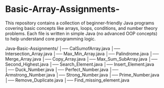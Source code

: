 # Basic-Array-Assignments-
This repository contains a collection of beginner-friendly Java programs covering basic concepts like arrays, loops, conditions, and number theory problems. Each file is written in simple Java (no advanced OOP concepts) to help understand core programming logic.

Java-Basic-Assignments/
│── CalSumofArray.java
│── Intersection_Array.java
│── Max_Min_Array.java
│── Palindrome.java
│── Merge_Array.java
│── Copy_Array.java
│── Max_Sum_SubArray.java
│── Second_Highest.java
│── Search_Element.java
│── Insert_Element.java
│── Duck_Number.java
│── Perfect_Number.java
│── Armstrong_Number.java
│── Strong_Number.java
│── Prime_Number.java
│── Remove_Duplicate.java
│── Find_missing_element.java
